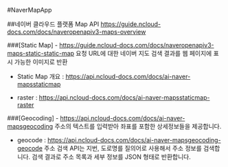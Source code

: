 #NaverMapApp

##네이버 클라우드 플랫폼 Map API
https://guide.ncloud-docs.com/docs/naveropenapiv3-maps-overview


   

###[Static Map] - https://guide.ncloud-docs.com/docs/naveropenapiv3-maps-static-static-map
요청 URL에 대한 네이버 지도 검색 결과를 웹 페이지에 표시 가능한 이미지로 반환

+ Static Map 개요 : https://api.ncloud-docs.com/docs/ai-naver-mapsstaticmap

+ raster : https://api.ncloud-docs.com/docs/ai-naver-mapsstaticmap-raster


###[Geocoding] - https://api.ncloud-docs.com/docs/ai-naver-mapsgeocoding
주소의 텍스트를 입력받아 좌표를 포함한 상세정보들을 제공합니다.

+ geocode : https://api.ncloud-docs.com/docs/ai-naver-mapsgeocoding-geocode
주소 검색 API는 지번, 도로명를 질의어로 사용해서 주소 정보를 검색합니다. 검색 결과로 주소 목록과 세부 정보를 JSON 형태로 반환합니다.